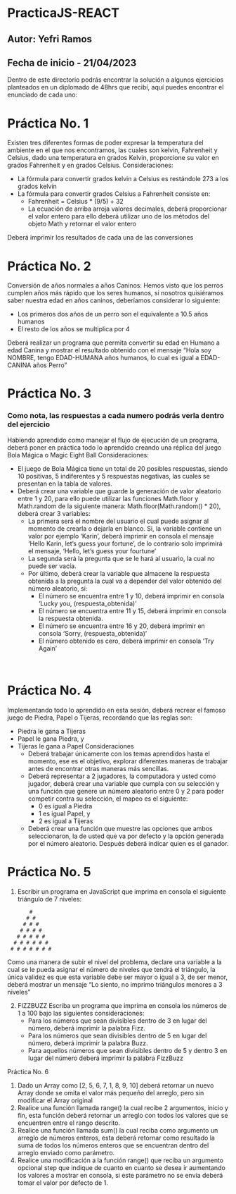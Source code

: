# PracticaJS-REACT
## Autor: Yefri Ramos
## Fecha de inicio - 21/04/2023
Dentro de este directorio podrás encontrar la solución a algunos ejercicios planteados en un diplomado de 48hrs que recibí, aquí puedes encontrar el enunciado de cada uno:

# Práctica No. 1
Existen tres diferentes formas de poder expresar la temperatura del ambiente en el que nos encontramos, las cuales son kelvin, Fahrenheit y Celsius, dado una temperatura en grados Kelvin, proporcione su valor en grados Fahrenheit y en grados Celsius.
Consideraciones:
  - La fórmula para convertir grados kelvin a Celsius es restándole 273 a los grados kelvin
  - La fórmula para convertir grados Celsius a Fahrenheit consiste en:
      - Fahrenheit = Celsius * (9/5) + 32
      - La ecuación de arriba arroja valores decimales, deberá proporcionar el valor entero para ello deberá utilizar uno de los métodos del objeto Math y retornar el valor entero
      
Deberá imprimir los resultados de cada una de las conversiones

# Práctica No. 2
Conversión de años normales a años Caninos: Hemos visto que los perros cumplen años más rápido que los seres humanos, si nosotros quisiéramos saber nuestra edad en años caninos, deberíamos considerar lo siguiente:
- Los primeros dos años de un perro son el equivalente a 10.5 años humanos
 - El resto de los años se multiplica por 4

Deberá realizar un programa que permita convertir su edad en Humano a edad Canina y mostrar el resultado obtenido con el mensaje “Hola soy NOMBRE, tengo EDAD-HUMANA años humanos, lo cual es igual a EDAD-CANINA años Perro”
 
# Práctica No. 3
### Como nota, las respuestas a cada numero podrás verla dentro del ejercicio
Habiendo aprendido como manejar el flujo de ejecución de un programa, deberá poner en práctica todo lo aprendido creando una réplica del juego Bola Mágica o Magic Eight Ball
Consideraciones:
- El juego de Bola Mágica tiene un total de 20 posibles respuestas, siendo 10 positivas, 5 indiferentes y 5 respuestas negativas, las cuales se presentan en la tabla de valores.
 - Deberá crear una variable que guarde la generación de valor aleatorio entre 1 y 20, para ello puede utilizar las funciones Math.floor y Math.random de la siguiente manera: Math.floor(Math.random() * 20), deberá crear 3 variables:
    - La primera será el nombre del usuario el cual puede asignar al momento de crearla o dejarla en blanco. Si, la variable contiene un valor por ejemplo ‘Karin’, deberá imprimir en consola el mensaje ‘Hello Karin, let’s guess your fortune’, de lo contrario solo imprimirá el mensaje, ‘Hello, let’s guess your fourtune’
     - La segunda será la pregunta que se le hará al usuario, la cual no puede ser vacía.
     - Por último, deberá crear la variable que almacene la respuesta obtenida a la pregunta la cual va a depender del valor obtenido del número aleatorio, si:
       - El número se encuentra entre 1 y 10, deberá imprimir en consola ‘Lucky you, (respuesta_obtenida)’
       - El número se encuentra entre 11 y 15, deberá imprimir en consola la respuesta obtenida.
       - El número se encuentra entre 16 y 20, deberá imprimir en consola ‘Sorry, (respuesta_obtenida)’
       - El número obtenido es cero, deberá imprimir en consola ‘Try Again’

 
# Práctica No. 4
Implementando todo lo aprendido en esta sesión, deberá recrear el famoso juego de Piedra, Papel o Tijeras, recordando que las reglas son:
- Piedra le gana a Tijeras
- Papel le gana Piedra, y
 - Tijeras le gana a Papel
Consideraciones
    - Deberá trabajar únicamente con los temas aprendidos hasta el momento, ese es el objetivo, explorar diferentes maneras de trabajar antes de encontrar otras maneras más sencillas.
    - Deberá representar a 2 jugadores, la computadora y usted como jugador, deberá crear una variable que cumpla con su selección y una función que genere un número aleatorio entre 0 y 2 para poder competir contra su selección, el mapeo es el siguiente:
        - 0 es igual a Piedra
        - 1 es igual Papel, y
        - 2 es igual a Tijeras
    - Deberá crear una función que muestre las opciones que ambos seleccionaron, la de usted que va por defecto y la opción generada por el número aleatorio. Después deberá indicar quien es el ganador.


# Práctica No. 5
1. Escribir un programa en JavaScript que imprima en consola el siguiente triángulo de 7 niveles:
```
       #
      # #
     # # #
    # # # #
   # # # # #
  # # # # # #
 # # # # # # #
```
Como una manera de subir el nivel del problema, declare una variable a la cual se le pueda asignar el número de niveles que tendrá el triángulo, la única validez es que esta variable debe ser mayor o igual a 3, de ser menor, deberá mostrar un mensaje “Lo siento, no imprimo triángulos menores a 3 niveles”

2. FIZZBUZZ
Escriba un programa que imprima en consola los números de 1 a 100 bajo las siguientes
consideraciones:
    - Para los números que sean divisibles dentro de 3 en lugar del número, deberá imprimir la palabra Fizz.
    - Para los números que sean divisibles dentro de 5 en lugar del número, deberá imprimir la palabra Buzz.
    - Para aquellos números que sean divisibles dentro de 5 y dentro 3 en lugar del número deberá imprimir la palabra FizzBuzz


Práctica No. 6
1. Dado un Array como [2, 5, 6, 7, 1, 8, 9, 10] deberá retornar un nuevo Array donde se omita el valor más pequeño del arreglo, pero sin modificar el Array original
2. Realice una función llamada range() la cual recibe 2 argumentos, inicio y fin, esta función deberá retornar un arreglo con todos los valores que se encuentren entre el rango descrito.
3. Realice una función llamada sum() la cual reciba como argumento un arreglo de números enteros, esta deberá retornar como resultado la suma de todos los números enteros que se encuentran dentro del arreglo enviado como parámetro.
4. Realice una modificación a la función range() que reciba un argumento opcional step que indique de cuanto en cuanto se desea ir aumentando los valores a mostrar en consola, si este parámetro no se envía deberá tomar el valor por defecto de 1.

